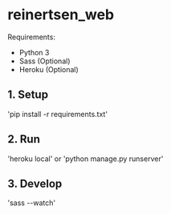 # reinertsen_web

Requirements:
  - Python 3
  - Sass (Optional)
  - Heroku (Optional)

## 1. Setup

'pip install -r requirements.txt'

## 2. Run

'heroku local' or 'python manage.py runserver'

## 3. Develop

'sass --watch'
